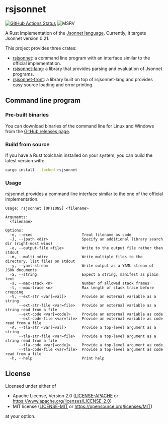 # rsjsonnet

[![GitHub Actions Status](https://github.com/eduardosm/rsjsonnet/workflows/CI/badge.svg)](https://github.com/eduardosm/rsjsonnet/actions)
![MSRV](https://img.shields.io/badge/rustc-1.75+-lightgray.svg)

A Rust implementation of the [Jsonnet language](https://jsonnet.org/).
Currently, it targets Jsonnet version 0.21.

This project provides three crates:

* [rsjsonnet](rsjsonnet/README.md): a command line program with an
  interface similar to the official implementation.
* [rsjsonnet-lang](rsjsonnet-lang/README.md): a library that provides
  parsing and evaluation of Jsonnet programs.
* [rsjsonnet-front](rsjsonnet-front/README.md): a library built on top of
  rsjsonnet-lang and provides easy source loading and error printing.

## Command line program

### Pre-built binaries

You can download binaries of the command line for Linux and Windows from the
[GitHub releases page](https://github.com/eduardosm/rsjsonnet/releases).

### Build from source

If you have a Rust toolchain installed on your system, you can build the
latest version with:

```sh
cargo install --locked rsjsonnet
```

### Usage

rsjsonnet provides a command line interface similar to the one of the official
implementation.

```text
Usage: rsjsonnet [OPTIONS] <filename>

Arguments:
  <filename>

Options:
  -e, --exec                      Treat filename as code
  -J, --jpath <dir>               Specify an additional library search dir (right-most wins)
  -o, --output-file <file>        Write to the output file rather than stdout
  -m, --multi <dir>               Write multiple files to the directory, list files on stdout
  -y, --yaml-stream               Write output as a YAML stream of JSON documents
  -S, --string                    Expect a string, manifest as plain text
  -s, --max-stack <n>             Number of allowed stack frames
  -t, --max-trace <n>             Max length of stack trace before cropping
  -V, --ext-str <var[=val]>       Provide an external variable as a string
      --ext-str-file <var=file>   Provide an external variable as a string read from a file
      --ext-code <var[=code]>     Provide an external variable as code
      --ext-code-file <var=file>  Provide an external variable as code read from a file
  -A, --tla-str <var[=val]>       Provide a top-level argument as a string
      --tla-str-file <var=file>   Provide a top-level argument as a string read from a file
      --tla-code <var[=code]>     Provide a top-level argument as code
      --tla-code-file <var=file>  Provide a top-level argument as code read from a file
  -h, --help                      Print help
```

## License

Licensed under either of

* Apache License, Version 2.0 ([LICENSE-APACHE](LICENSE-APACHE) or
  <https://www.apache.org/licenses/LICENSE-2.0>)
* MIT license ([LICENSE-MIT](LICENSE-MIT) or
  <https://opensource.org/licenses/MIT>)

at your option.
